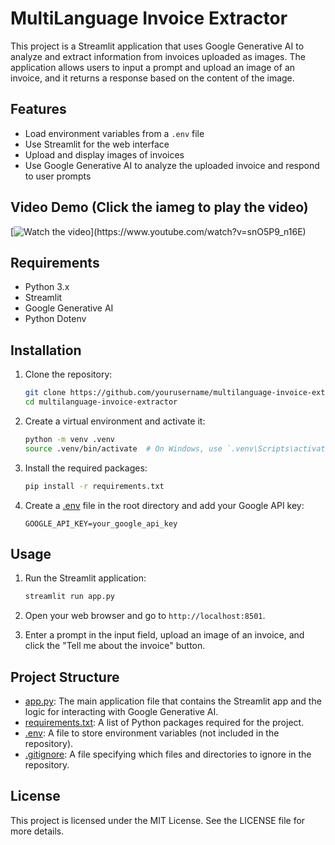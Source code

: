 <!--
# MultiLanguage Invoice Extractor

This project is a Streamlit application that uses Google Generative AI to analyze and extract information from invoices uploaded as images. The application allows users to input a prompt and upload an image of an invoice, and it returns a response based on the content of the image.

## Features

- Load environment variables from a `.env` file
- Use Streamlit for the web interface
- Upload and display images of invoices
- Use Google Generative AI to analyze the uploaded invoice and respond to user prompts

## Requirements

- Python 3.x
- Streamlit
- Google Generative AI
- Python Dotenv

## Installation

1. Clone the repository:
    ```sh
    git clone https://github.com/yourusername/multilanguage-invoice-extractor.git
    cd multilanguage-invoice-extractor
    ```

2. Create a virtual environment and activate it:
    ```sh
    python -m venv .venv
    source .venv/bin/activate  # On Windows, use `.venv\Scripts\activate`
    ```

3. Install the required packages:
    ```sh
    pip install -r requirements.txt
    ```

4. Create a [.env](http://_vscodecontentref_/0) file in the root directory and add your Google API key:
    ```env
    GOOGLE_API_KEY=your_google_api_key
    ```

## Usage

1. Run the Streamlit application:
    ```sh
    streamlit run app.py
    ```

2. Open your web browser and go to `http://localhost:8501`.

3. Enter a prompt in the input field, upload an image of an invoice, and click the "Tell me about the invoice" button.

## Project Structure

- [app.py](http://_vscodecontentref_/1): The main application file that contains the Streamlit app and the logic for interacting with Google Generative AI.
- [requirements.txt](http://_vscodecontentref_/2): A list of Python packages required for the project.
- [.env](http://_vscodecontentref_/3): A file to store environment variables (not included in the repository).
- [.gitignore](http://_vscodecontentref_/4): A file specifying which files and directories to ignore in the repository.

## License

This project is licensed under the MIT License. See the LICENSE file for more details.
-->

# MultiLanguage Invoice Extractor

This project is a Streamlit application that uses Google Generative AI to analyze and extract information from invoices uploaded as images. The application allows users to input a prompt and upload an image of an invoice, and it returns a response based on the content of the image.

## Features

- Load environment variables from a `.env` file
- Use Streamlit for the web interface
- Upload and display images of invoices
- Use Google Generative AI to analyze the uploaded invoice and respond to user prompts

## Video Demo (Click the iameg to play the video)



[![Watch the video](https://raw.githubusercontent.com/purplecompute/Media/Multi-Language-Invoice-Data-Extractor-Using-LLM/master/Thumbnail_(Project_Demo).png)](https://www.youtube.com/watch?v=snO5P9_n16E)

## Requirements

- Python 3.x
- Streamlit
- Google Generative AI
- Python Dotenv

## Installation

1. Clone the repository:
    ```sh
    git clone https://github.com/yourusername/multilanguage-invoice-extractor.git
    cd multilanguage-invoice-extractor
    ```

2. Create a virtual environment and activate it:
    ```sh
    python -m venv .venv
    source .venv/bin/activate  # On Windows, use `.venv\Scripts\activate`
    ```

3. Install the required packages:
    ```sh
    pip install -r requirements.txt
    ```

4. Create a [.env](http://_vscodecontentref_/0) file in the root directory and add your Google API key:
    ```env
    GOOGLE_API_KEY=your_google_api_key
    ```

## Usage

1. Run the Streamlit application:
    ```sh
    streamlit run app.py
    ```

2. Open your web browser and go to `http://localhost:8501`.

3. Enter a prompt in the input field, upload an image of an invoice, and click the "Tell me about the invoice" button.

## Project Structure

- [app.py](http://_vscodecontentref_/1): The main application file that contains the Streamlit app and the logic for interacting with Google Generative AI.
- [requirements.txt](http://_vscodecontentref_/2): A list of Python packages required for the project.
- [.env](http://_vscodecontentref_/3): A file to store environment variables (not included in the repository).
- [.gitignore](http://_vscodecontentref_/4): A file specifying which files and directories to ignore in the repository.

## License

This project is licensed under the MIT License. See the LICENSE file for more details.